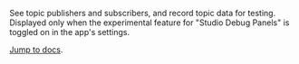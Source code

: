See topic publishers and subscribers, and record topic data for testing. Displayed only when the experimental feature for "Studio Debug Panels" is toggled on in the app's settings.

[Jump to docs](https://foxglove.dev/docs/panels/studio-internals).
